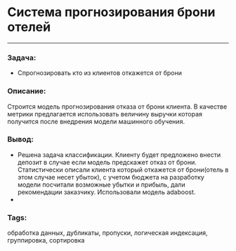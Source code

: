 # Система прогнозирования брони отелей
---
### Задача:
- Спрогнозировать кто из клиентов откажется от брони
### Описание:
Строится модель прогнозирования отказа от брони клиента. В качестве метрики предлагается использовать величину выручки которая получится после внедрения модели машинного обучения.

### Вывод:
- Решена задача классификации. Клиенту будет предложено внести депозит в случае если модель предскажет отказ от брони. Статистически описали клиента который откажется от брони(отель в этом случае несет убыток), с учетом бюджета на разработку модели посчитали возможные убытки и прибыль, дали рекомендации заказчику. Использовали модель adaboost.
- 
### Tags:
обработка данных, дубликаты, пропуски, логическая индексация, группировка, сортировка
